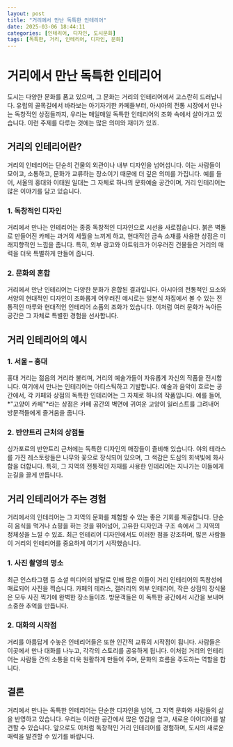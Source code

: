 ```yaml
---
layout: post
title: "거리에서 만난 독특한 인테리어"
date: 2025-03-06 18:44:11
categories: [인테리어, 디자인, 도시문화]
tags: [독특한, 거리, 인테리어, 디자인, 문화]
---
```


# 거리에서 만난 독특한 인테리어

도시는 다양한 문화를 품고 있으며, 그 문화는 거리의 인테리어에서 고스란히 드러납니다. 유럽의 골목길에서 바라보는 아기자기한 카페들부터, 아시아의 전통 시장에서 만나는 독창적인 상점들까지, 우리는 매일매일 독특한 인테리어의 조화 속에서 살아가고 있습니다. 이런 주제를 다루는 것에는 많은 의미와 재미가 있죠.

## 거리의 인테리어란?

거리의 인테리어는 단순히 건물의 외관이나 내부 디자인을 넘어섭니다. 이는 사람들이 모이고, 소통하고, 문화가 교류하는 장소이기 때문에 더 깊은 의미를 가집니다. 예를 들어, 서울의 홍대와 이태원 일대는 그 자체로 하나의 문화예술 공간이며, 거리 인테리어는 많은 이야기를 담고 있습니다.  

### 1. 독창적인 디자인

거리에서 만나는 인테리어는 종종 독창적인 디자인으로 시선을 사로잡습니다. 붉은 벽돌로 만들어진 카페는 과거의 세월을 느끼게 하고, 현대적인 금속 소재를 사용한 상점은 미래지향적인 느낌을 줍니다. 특히, 외부 광고와 아트워크가 어우러진 건물들은 거리의 매력을 더욱 특별하게 만들어 줍니다.

### 2. 문화의 혼합

거리에서 만난 인테리어는 다양한 문화가 혼합된 결과입니다. 아시아의 전통적인 요소와 서양의 현대적인 디자인이 조화롭게 어우러진 예시로는 일본식 차집에서 볼 수 있는 전통적인 마루와 현대적인 인테리어 소품의 조화가 있습니다. 이처럼 여러 문화가 녹아든 공간은 그 자체로 특별한 경험을 선사합니다.

## 거리 인테리어의 예시

### 1. 서울 – 홍대

홍대 거리는 젊음의 거리라 불리며, 거리의 예술가들이 자유롭게 자신의 작품을 전시합니다. 여기에서 만나는 인테리어는 아티스틱하고 기발합니다. 예술과 음악이 흐르는 공간에서, 각 카페와 상점의 독특한 인테리어는 그 자체로 하나의 작품입니다. 예를 들어, *"고양이 카페"*라는 상점은 카페 공간의 벽면에 귀여운 고양이 일러스트를 그려내어 방문객들에게 즐거움을 줍니다.

### 2. 반얀트리 근처의 상점들

싱가포르의 반얀트리 근처에는 독특한 디자인의 매장들이 즐비해 있습니다. 야외 테라스를 가진 레스토랑들은 나무와 꽃으로 장식되어 있으며, 그 색감은 도심의 회색빛에 화사함을 더합니다. 특히, 그 지역의 전통적인 자재를 사용한 인테리어는 지나가는 이들에게 눈길을 끌게 만듭니다.

## 거리 인테리어가 주는 경험

거리에서의 인테리어는 그 지역의 문화를 체험할 수 있는 좋은 기회를 제공합니다. 단순히 음식을 먹거나 쇼핑을 하는 것을 뛰어넘어, 고유한 디자인과 구조 속에서 그 지역의 정체성을 느낄 수 있죠. 최근 인테리어 디자인에서도 이러한 점을 강조하며, 많은 사람들이 거리의 인테리어를 중요하게 여기기 시작했습니다.

### 1. 사진 촬영의 명소

최근 인스타그램 등 소셜 미디어의 발달로 인해 많은 이들이 거리 인테리어의 독창성에 매료되어 사진을 찍습니다. 카페의 테라스, 갤러리의 외부 인테리어, 작은 상점의 장식물은 모두 사진 찍기에 완벽한 장소들이죠. 방문객들은 이 독특한 공간에서 시간을 보내며 소중한 추억을 만듭니다.

### 2. 대화의 시작점

거리를 아름답게 수놓은 인테리어들은 또한 인간적 교류의 시작점이 됩니다. 사람들은 이곳에서 만나 대화를 나누고, 각각의 스토리를 공유하게 됩니다. 이처럼 거리의 인테리어는 사람들 간의 소통을 더욱 원활하게 만들어 주며, 문화의 흐름을 주도하는 역할을 합니다.

## 결론

거리에서 만나는 독특한 인테리어는 단순한 디자인을 넘어, 그 지역 문화와 사람들의 삶을 반영하고 있습니다. 우리는 이러한 공간에서 많은 영감을 얻고, 새로운 아이디어를 발견할 수 있습니다. 앞으로도 이처럼 독창적인 거리 인테리어를 경험하며, 도시의 새로운 매력을 발견할 수 있기를 바랍니다.